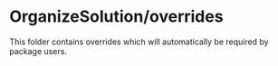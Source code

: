 # OrganizeSolution/overrides

This folder contains overrides which will automatically be required by package users.
